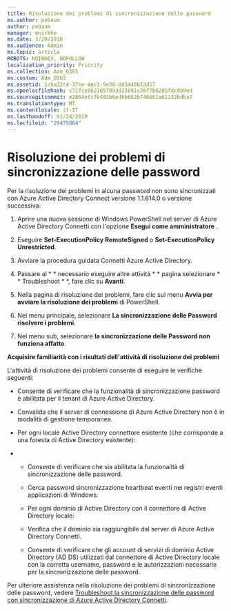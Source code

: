 ```yaml
---
title: Risoluzione dei problemi di sincronizzazione delle password
ms.author: pebaum
author: pebaum
manager: mnirkhe
ms.date: 3/20/2018
ms.audience: Admin
ms.topic: article
ROBOTS: NOINDEX, NOFOLLOW
localization_priority: Priority
ms.collection: Adm_O365
ms.custom: Adm_O365
ms.assetid: 1cba32c4-37ce-4ec1-9e58-8d3440b53d57
ms.openlocfilehash: c71fce8621057093d23891c26f7b0285fdc8b9ed
ms.sourcegitcommit: e2864efcfb493b6e46b662b746661a61232bdba7
ms.translationtype: MT
ms.contentlocale: it-IT
ms.lasthandoff: 01/24/2019
ms.locfileid: "29475864"
---
```

# <a name="troubleshoot-password-synchronization"></a>Risoluzione dei problemi di sincronizzazione delle password

Per la risoluzione dei problemi in alcuna password non sono sincronizzati con Azure Active Directory Connect versione 1.1.614.0 o versione successiva:
  
1. Aprire una nuova sessione di Windows PowerShell nel server di Azure Active Directory Connetti con l'opzione **Esegui come amministratore** . 
    
2. Eseguire **Set-ExecutionPolicy RemoteSigned** o **Set-ExecutionPolicy Unrestricted**. 
    
3. Avviare la procedura guidata Connetti Azure Active Directory.
    
4. Passare al * * necessario eseguire altre attività * * pagina selezionare * * Troubleshoot * *, fare clic su **Avanti**. 
    
5. Nella pagina di risoluzione dei problemi, fare clic sul menu **Avvia per avviare la risoluzione dei problemi** di PowerShell. 
    
6. Nel menu principale, selezionare **La sincronizzazione delle Password risolvere i problemi**. 
    
7. Nel menu sub, selezionare **la sincronizzazione delle Password non funziona affatto**. 
    
 **Acquisire familiarità con i risultati dell'attività di risoluzione dei problemi**
  
L'attività di risoluzione dei problemi consente di eseguire le verifiche seguenti:
  
- Consente di verificare che la funzionalità di sincronizzazione password è abilitata per il tenant di Azure Active Directory.
    
- Convalida che il server di connessione di Azure Active Directory non è in modalità di gestione temporanea.
    
- Per ogni locale Active Directory connettore esistente (che corrisponde a una foresta di Active Directory esistente):
    
- 
  - Consente di verificare che sia abilitata la funzionalità di sincronizzazione delle password.
    
  - Cerca password sincronizzazione heartbeat eventi nei registri eventi applicazioni di Windows.
    
  - Per ogni dominio di Active Directory con il connettore di Active Directory locale:
    
  - Verifica che il dominio sia raggiungibile dal server di Azure Active Directory Connetti.
    
  - Consente di verificare che gli account di servizi di dominio Active Directory (AD DS) utilizzati dal connettore di Active Directory locale con la corretta username, password e le autorizzazioni necessarie per la sincronizzazione delle password.
    
Per ulteriore assistenza nella risoluzione dei problemi di sincronizzazione delle password, vedere [Troubleshoot la sincronizzazione delle password con sincronizzazione di Azure Active Directory Connetti](https://docs.microsoft.com/en-us/azure/active-directory/connect/active-directory-aadconnectsync-troubleshoot-password-synchronization).
  

